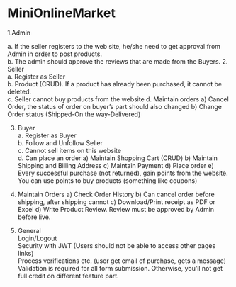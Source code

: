 # MiniOnlineMarket

1.Admin	

   a.	If the seller registers to the web site, he/she need to get approval from Admin in order to post products.	
   b.	The admin should approve the reviews that are made from the Buyers.	
2. Seller	
  a.	Register as Seller		
  b.	Product (CRUD). If a product has already been purchased, it cannot be deleted.	
  c.	Seller cannot buy products from the website	
  d.	Maintain orders 
  a)	Cancel Order, the status of order on buyer’s part should also changed
  b)	Change Order status (Shipped-On the way-Delivered)	
  
3. Buyer	
  a.	Register as Buyer	
  b.	Follow and Unfollow Seller	
  c.	Cannot sell items on this website	
  d.	Can place an order
  a)	Maintain Shopping Cart (CRUD)
  b)	Maintain Shipping and Billing Address
  c)	Maintain Payment
  d)	Place order
  e)	Every successful purchase (not returned), gain points from the website. You can use points to buy products (something like coupons)	
  
4. Maintain Orders
  a)	Check Order History
  b)	Can cancel order before shipping, after shipping cannot
  c)	Download/Print receipt as PDF or Excel
  d)	Write Product Review. Review must be approved by Admin before live.

  5. General		
  Login/Logout	
  Security with JWT (Users should not be able to access other pages links)	
  Process verifications etc. (user get email of purchase, gets a message)	
  Validation is required for all form submission. Otherwise, you’ll not get full credit on different feature part.	
